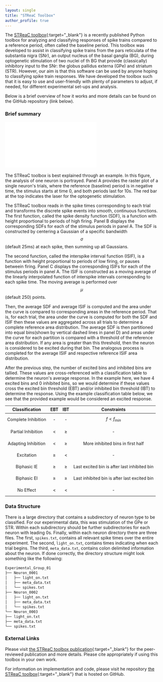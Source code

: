 ```yaml
---
layout: single
title: "STReaC Toolbox"
author_profile: true
---
```

<script src="https://cdn.mathjax.org/mathjax/latest/MathJax.js?config=TeX-AMS-MML_HTMLorMML" type="text/javascript">
</script>

The [STReaC toolbox](https://doi.org/10.1016/j.jneumeth.2023.110000){:target="_blank"} is a recently published Python toolbox for
analyzing and classifying responses of spike trains compared to a reference period, often called the baseline period.
This toolbox was developed to assist in classifying spike trains from the pars reticulata of the substantia nigra (SNr),
an output nucleus of the basal ganglia (BG), during optogenetic stimulation of two nuclei of th BG that provide
(classically) inhibitory input to the SNr: the globus pallidus externa (GPe) and striatum (STR). However, our aim is
that this software can be used by anyone hoping to classifying spike train responses. We have developed the toolbox such
that it is easy to use and user-friendly with plenty of parameters to adjust, if needed, for different experimental
set-ups and analysis.

Below is a brief overview of how it works and more details can be found on the GitHub repository (link below).

### Brief summary
![Average Example](/assets/images/average_example.pdf)

The STReaC toolbox is best explained through an example. In this figure, the analysis of one neuron is portrayed. Panel
A provides the raster plot of a single neuron's trials, where the reference (baseline) period is in negative time, the
stimulus starts at time 0, and both periods last for 10s. The red bar at the top indicates the laser for the optogenetic
stimulation.

The STReaC toolbox reads in the spike times corresponding to each trial and transforms the discrete spike events into
smooth, continuous functions. The first function, called the spike density function (SDF), is a function with height
proportional to periods of high firing. Panel B displays the corresponding SDFs for each of the stimulus periods in
panel A. The SDF is constructed by centering a Gaussian of a specific bandwidth $$\sigma$$ (default 25ms) at each spike,
then summing up all Gaussians.

The second function, called the interspike interval function (ISIF), is a function with height proportional to periods
of low firing, or pauses betweein firing. Panel C displays the corresponding ISIFs for each of the stimulus periods in
panel A. The ISIF is constructed as a moving average of the linearly interpolated function of interspike intervals
corresponding to each spike time. The moving average is performed over $$\mu$$ (default 250) points.

Then, the average SDF and average ISIF is computed and the area under the curve is compared to corresponding areas in
the reference period. That is, for each trial, the area under the curve is computed for both the SDF and ISIF then these
values are aggregated across all trials to determine a complete reference area distribution. The average SDF is then
partitioned into equal bins(shown by vertical dashed lines in panel D) and areas under the curve for each partition is
compared with a threshold of the reference area distribution. If any area is greater than this threshold, then the
neuron is considered to be excited during that bin. The analogous process is completed for the average ISIF and
respective reference ISIF area distribution.

After the previous step, the number of excited bins and inhibited bins are tallied. These values are cross-referenced
with a classification table to determine the neuron's average response. In the example here, we have 4 excited bins and
0 inhibited bins, so we would determine if these values cross the excited bin threshold (EBT) and/or inhibited bin
threshold (IBT) to determine the response. Using the example classification table below, we see that the provided
example would be considered an excited response.

| Classification | EBT | IBT | Constraints |
| :-------: | :----: | :----: | :--: |
| Complete Inhibition | - | - | $$f \lt f_{min}$$ |
| Partial Inhibition | $$\lt$$ | $$\ge$$ | - |
| Adapting Inhibition | $$\lt$$ | $$\ge$$ | More inhibited bins in first half |
| Excitation | $$\ge$$ | $$\lt$$ | - |
| Biphasic IE | $$\ge$$ | $$\ge$$ | Last excited bin is after last inhibited bin |
| Biphasic EI | $$\ge$$ | $$\ge$$ | Last inhibited bin is after last excited bin |
| No Effect | $$\lt$$ | $$\lt$$ | - |

### Data Structure
There is a large directory that contains a subdirectory of neuron type to be classified. For our experimental data, this
was stimulation of the GPe or STR. Within each subdirectory should be further subdirectories for each neuron with
leading 0s. Finally, within each neuron directory there are three files. The first, `spikes.txt`, contains all relevant
spike times over the entire experiment. The second, `light_on.txt`, contains times indicating when each trial begins.
The third, `meta_data.txt`, contains colon delimited information about the neuron. If done correctly, the directory
structure might look something like the following:

```
Experimental_Group_01
├── Neuron_0001
│   ├── light_on.txt
│   ├── meta_data.txt
│   └── spikes.txt
├── Neuron_0002
│   ├── light_on.txt
│   ├── meta_data.txt
│   └── spikes.txt
└── Neuron_0003
├── light_on.txt
├── meta_data.txt
└── spikes.txt

```


### External Links
Please visit [the STReaC toolbox
publication](https://doi.org/10.1016/j.jneumeth.2023.110000){:target="_blank"} for the peer-reviewed
publication and more details. Please cite appropriately if using this toolbox in your own work.

For information on implementation and code, please visit he repository [the STReaC
toolbox](https://github.com/jparker25/streac){:target="_blank"} that is hosted on GitHub.